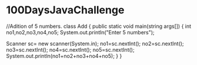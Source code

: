 # 100DaysJavaChallenge
//Adition of 5 numbers.
class Add
{
public static void main(string args[])
{
int no1,no2,no3,no4,no5;
System.out.println("Enter 5 numbers");

Scanner sc= new scanner(System.in);
no1=sc.nextInt();
no2=sc.nextInt();
no3=sc.nextInt();
no4=sc.nextInt();
no5=sc.nextInt();
System.out.println(no1+no2+no3+no4+no5);
}
}
